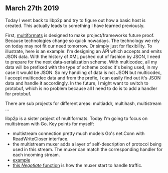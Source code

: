 ## March 27th 2019

Today I went back to libp2p and try to figure out how a basic host is created.
This actually leads to something I have learned previously.

First, [multiformats](https://multiformats.io/) is designed to make project/frameworks future proof. Because technologies change so quick nowadays. The technology we rely on today may not fit our need tomorrow. Or simply just for flexibility. To illustrate, here is an example:
    I'm designing an API which accepts and emits JSON data. With the history of XML pushed out of fashion by JSON, I need to prepare for the next data-serialization scheme. With multicodec, all my data will be prefixed with the type of scheme codec it's being used, in my case it would be JSON. So my handling of data is not JSON but multicodec, I accept multicodec data and from the prefix, I can easily find out it's JSON data and handle it accordingly. In the future, I might want to switch to protobuf, which is no problem because all I need to do is to add a handler for protobuf.

There are sub projects for different areas: multiaddr, multihash, multistream ...

libp2p is a sister project of multiformats. Today I'm going to focus on multistream with Go. Key points for myself:
- multistream connection pretty much models Go's net.Conn with ReadWriteCloser interface.
- the multistream muxer adds a layer of self-description of protocol being used in this stream. The muxer can match the corresponding handler for each incoming stream.
- [example](https://github.com/multiformats/go-multistream#example)
- [this _Negotiate_ function](https://github.com/multiformats/go-multistream/blob/master/multistream.go#L270) is how the muxer start to handle traffic.